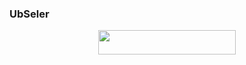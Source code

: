 ### UbSeler

<p align="center"><a href="https://heroku.com/deploy?template=https://github.com/MS-DZULQURNAIN/NPpyro"> <img src="https://img.shields.io/badge/Deploy%20To%20Heroku-blue?style=for-the-badge&logo=heroku" width="220" height="38.45"/></a></p>
